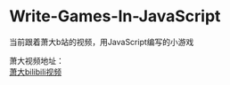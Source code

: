 # Write-Games-In-JavaScript
当前跟着萧大b站的视频，用JavaScript编写的小游戏<br>

萧大视频地址：<br>
[萧大bilibili视频](https://space.bilibili.com/39066904/#/)